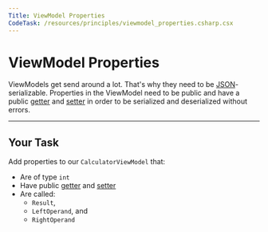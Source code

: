 ```yaml
---
Title: ViewModel Properties
CodeTask: /resources/principles/viewmodel_properties.csharp.csx
---
```


# ViewModel Properties

ViewModels get send around a lot. That's why they need to be [JSON]-serializable. Properties in the ViewModel need to be public and have a public [getter] and [setter] in order to be serialized and deserialized without errors.

---

## Your Task

Add properties to our `CalculatorViewModel` that:

- Are of type `int`
- Have public [getter] and [setter]
- Are called:
  - `Result`,
  - `LeftOperand`, and
  - `RightOperand`

[json]: https://json.org/
[getter]: https://docs.microsoft.com/en-us/dotnet/csharp/language-reference/keywords/get
[setter]: https://docs.microsoft.com/en-us/dotnet/csharp/language-reference/keywords/set
